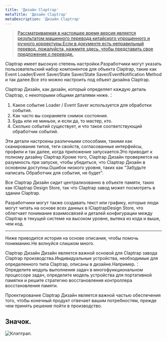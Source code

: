 ```yaml
---
title: 'Дизайн Claptrap'
metaTitle: 'Дизайн Claptrap'
metaDescription: 'Дизайн Claptrap'
---
```


> [Рассматриваемая в настоящее время версия является результатом машинного перевода китайского упрощенного и ручного корректуры.Если в документе есть неправильный перевод, пожалуйста, нажмите здесь, чтобы представить свое предложение о переводе.](https://crwd.in/newbeclaptrap)

Claptrap имеет высокую степень настройки.Разработчики могут указать пользовательский набор компонентов для объекта Claptrap, такие как Event Loader/Event Saver/State Saver/State Saver/EventNotification Method и так далее.Все это можно настроить под объект дизайна Claptrap.

Claptrap Дизайн, как дизайн, который определяет каждую деталь Claptrap, с некоторыми общими деталями ниже.：

1. Какое событие Loader / Event Saver используется для обработки события.
2. Как часто вы сохраняете снимок состояния.
3. Будь или не миньон, и если да, то мастер, кто.
4. Сколько событий существует, и что такое соответствующий обработчик событий.

Эти детали настроены различными способами, такими как сканирование типов, теги свойств, согласованные интерфейсы, профили и так далее, когда приложение запускается.Это приводит к полному дизайну Claptrap.Кроме того, Claptrap Дизайн проверяется на разумность при запуске, чтобы убедиться, что Claptrap Дизайн в основном доступны.Ошибок низкого уровня, таких как "Забудьте написать Обработчик для события, не будет".

Все Claptrap Дизайн сидит централизованно в объекте памяти, таких как IClaptrap Design Store, так что Claptrap завод может посмотреть в здании Claptrap.

Разработчики могут также создавать текст или графику, которые люди могут читать на основе всех данных в IClaptrapDesign Store, что облегчает понимание взаимосвязей и деталей конфигурации между Claptrap в текущей системе на высоком уровне, вытека из кода и выше, чем код.

---

Ниже приводится история на основе описания, чтобы помочь пониманию.Не волнуйся слишком много.

Claptrap Дизайн Дизайн является важной основой для Claptrap завода Claptrap производства.Индивидуальные устройства, необходимые для определенного типа Claptrap, описаны в дизайне.Например.：Определите модуль выполнения задач в многофункциональном процессоре задач, определите модель устройства для портативной памятки и решите стратегию восстановления контроллера восстановления памяти.

Проектирование Claptrap Дизайн является важной частью обеспечения того, чтобы конечный продукт отвечает вашим потребностям, прежде чем принять решение пойти в производство.

## Значок.

![Клэптрап.](/images/claptrap_icons/claptrap_design.svg)
